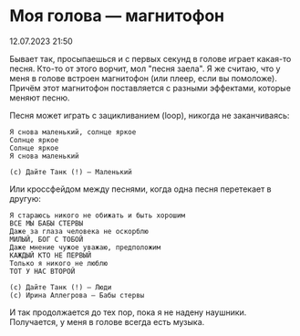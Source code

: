 # Моя голова — магнитофон

<div class="article-publication-date">
    <time datetime="2023-07-12 21:50">12.07.2023 21:50</time>
</div>

Бывает так, просыпаешься и с первых секунд в голове играет какая-то песня. Кто-то от этого ворчит, мол "песня заела". Я же считаю, что у меня в голове встроен магнитофон (или плеер, если вы помоложе). Причём этот магнитофон поставляется с разными эффектами, которые меняют песню. 

Песня может играть с зацикливанием (loop), никогда не заканчиваясь:

```
Я снова маленький, солнце яркое
Солнце яркое
Солнце яркое
Я снова маленький

(c) Дайте Танк (!) — Маленький
```

Или кроссфейдом между песнями, когда одна песня перетекает в другую:

```
Я стараюсь никого не обижать и быть хорошим
ВСЕ МЫ БАБЫ СТЕРВЫ
Даже за глаза человека не оскорблю
МИЛЫЙ, БОГ С ТОБОЙ
Даже мнение чужое уважаю, предположим
КАЖДЫЙ КТО НЕ ПЕРВЫЙ
Только я никого не люблю
ТОТ У НАС ВТОРОЙ

(с) Дайте Танк (!) — Люди
(с) Ирина Аллегрова — Бабы стервы
```

И так продолжается до тех пор, пока я не надену наушники. Получается, у меня в голове всегда есть музыка.